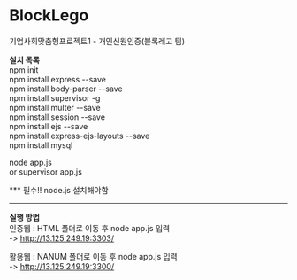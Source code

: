 # BlockLego
기업사회맞춤형프로젝트1 - 개인신원인증(블록레고 팀)

<b>설치 목록</b>  
npm init  
npm install express --save  
npm install body-parser --save  
npm install supervisor -g  
npm install multer --save  
npm install session --save  
npm install ejs --save  
npm install express-ejs-layouts --save  
npm install mysql  

node app.js  
or supervisor app.js  

*** 필수!! node.js 설치해야함  

---

<b>실행 방법</b>  
인증웹 : HTML 폴더로 이동 후 node app.js 입력  
-> http://13.125.249.19:3303/  

활용웹 : NANUM 폴더로 이동 후 node app.js 입력  
-> http://13.125.249.19:3300/
